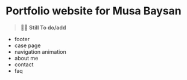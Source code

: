 # Portfolio website for Musa Baysan


> 🧑‍🚀 **Still To do/add**

- footer
- case page
- navigation animation
- about me
- contact
- faq

